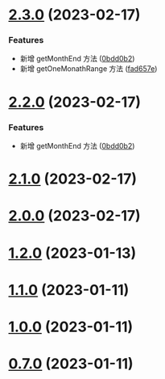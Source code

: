

# [2.3.0](https://github.com/cumt-robin/vue-pro-components/compare/2.1.0...2.3.0) (2023-02-17)


### Features

* 新增 getMonthEnd 方法 ([0bdd0b2](https://github.com/cumt-robin/vue-pro-components/commit/0bdd0b2dc55ece0ae6ced99cc969a530f3ccce7f))
* 新增 getOneMonathRange 方法 ([fad657e](https://github.com/cumt-robin/vue-pro-components/commit/fad657ed41c540341f33711b0b5896af88ddced5))

# [2.2.0](https://github.com/cumt-robin/vue-pro-components/compare/2.1.0...2.2.0) (2023-02-17)


### Features

* 新增 getMonthEnd 方法 ([0bdd0b2](https://github.com/cumt-robin/vue-pro-components/commit/0bdd0b2dc55ece0ae6ced99cc969a530f3ccce7f))

# [2.1.0](https://github.com/cumt-robin/vue-pro-components/compare/@vue-pro-components/headless@0.5.5...2.1.0) (2023-02-17)

# [2.0.0](https://github.com/cumt-robin/vue-pro-components/compare/@vue-pro-components/headless@0.5.4...2.0.0) (2023-02-17)

# [1.2.0](https://github.com/cumt-robin/vue-pro-components/compare/@vue-pro-components/headless@0.5.3...1.2.0) (2023-01-13)

# [1.1.0](https://github.com/cumt-robin/vue-pro-components/compare/@vue-pro-components/headless@0.5.2...1.1.0) (2023-01-11)

# [1.0.0](https://github.com/cumt-robin/vue-pro-components/compare/@vue-pro-components/headless@0.5.1...1.0.0) (2023-01-11)

# [0.7.0](https://github.com/cumt-robin/vue-pro-components/compare/@vue-pro-components/headless@0.5.0...0.7.0) (2023-01-11)